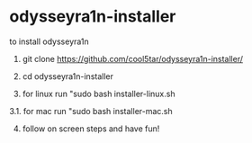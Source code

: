 # odysseyra1n-installer

to install odysseyra1n

1. git clone https://github.com/cool5tar/odysseyra1n-installer/

2. cd odysseyra1n-installer

3. for linux run "sudo bash installer-linux.sh

3.1. for mac run "sudo bash installer-mac.sh

4. follow on screen steps and have fun!
